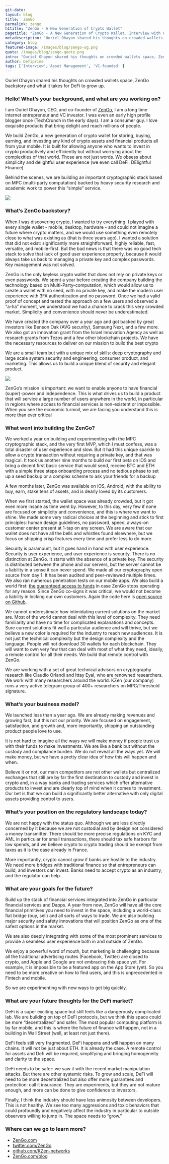 ```yaml
---
git-date:
layout: blog
title:  ZenGo
permalink: zengo
h1title: "ZenGo - A New Generation of Crypto Wallet"
pagetitle: "ZenGo - A New Generation of Crypto Wallet. Interview with Ouriel Ohayon, CEO, and co-founder"
metadescription: "Ouriel Ohayon shared his thoughts on crowded wallets space, ZenGo backstory and what it takes for DeFi to grow up"
category: blog
featured-image: /images/blog/zengo-og.png
quote: /images/blog/zengo-quote.png
intro: "Ouriel Ohayon shared his thoughts on crowded wallets space, ZenGo backstory and what it takes for DeFi to grow up"
author: Defiprime
tags: ['Interview','Asset Management', 'VC-founded' ]
---
```

Ouriel Ohayon shared his thoughts on crowded wallets space, ZenGo backstory and what it takes for DeFi to grow up.  

### Hello! What’s your background, and what are you working on?

I am Ouriel Ohayon, CEO, and co-founder of [ZenGo](https://zengo.com/), I am a long time internet entrepreneur and VC investor. I was even an early high profile blogger once (TechCrunch in the early days). I am a consumer guy. I love exquisite products that bring delight and reach millions of people.

We build ZenGo, a new generation of crypto wallet for storing, buying, earning, and investing any kind of crypto assets and financial products all from your mobile. It is built for allowing anyone who wants to invest in crypto productively and efficiently but without worrying about the complexities of that world. Those are not just words. We obsess about simplicity and delightful user experience (we even call DeFi, DElightful FInance)

Behind the scenes, we are building an important cryptographic stack based on MPC (multi-party computation) backed by heavy security research and academic work to power this “simple” service.

![](/images/blog/vC-qQEVg.png)

### What’s ZenGo backstory?

When I was discovering crypto, I wanted to try everything. I played with every single wallet - mobile, desktop, hardware -  and could not imagine a future where crypto matters, and we would use something even remotely close to what was existing as (that is three years ago). I wanted a solution that did not exist: significantly more straightforward, highly reliable, fast, versatile, and mobile-first. But the bad news is that there was no good tech stack to solve that lack of good user experience properly, because it would always take us back to managing a private key and complex passwords. Key management was not solved.

ZenGo is the only keyless crypto wallet that does not rely on private keys or even passwords. We spent a year before creating the company building the technology based on Multi-Party-computation, which would allow us to create a wallet with no seed, with no private key, and make the modern user experience with 3FA authentication and no password. Once we had a valid proof of concept and tested the approach on a few users and observed a “a-ha” moment, we understood we had a chance to crack this very crowded market. Simplicity and convenience should never be underestimated.

We have created the company over a year ago and got backed by great investors like Benson Oak (AVG security), Samsung Next, and a few more. We also got an innovation grant from the Israel Innovation Agency as well as research grants from Tezos and a few other blockchain projects. We have the necessary resources to deliver on our mission to build the best crypto

We are a small team but with a unique mix of skills: deep cryptography and large scale system security and engineering,  consumer product, and marketing. This allows us to build a unique blend of security and elegant product.

![](/images/blog/zengoimage1.png)

ZenGo’s mission is important: we want to enable anyone to have financial (super)-power and independence. This is what drives us to build a product that will service a large number of users anywhere in the world, in particular in regions where access to financial services is non-existent or impossible. When you see the economic turmoil, we are facing you understand this is more than ever critical

### What went into building the ZenGo?

We worked a year on building and experimenting with the MPC cryptographic stack, and the very first MVP, which I must confess, was a total disaster of user experience and slow. But it had this unique sparkle to allow a crypto transaction without requiring a private key, and that was magical. It took us another nine months to build our first beta on iOS and bring a decent first basic service that would send, receive BTC and ETH with a simple three steps onboarding process and no tedious phase to set up a seed backup or a complex scheme to ask your friends for a backup

A few months later, ZenGo was available on iOS, Android, with the ability to buy, earn, stake tens of assets, and is dearly loved by its customers.

When we first started, the wallet space was already crowded, but it got even more insane as time went by. However, to this day, very few if none are focused on simplicity and convenience, and this is where we want to shine. We made some very radical choices at the beginning and stick to first principles: human design guidelines, no password, speed, always-on customer center present at 1-tap on any screen. We are aware that our wallet does not have all the bells and whistles found elsewhere, but we focus on shipping crisp features every time and prefer less to do more.

Security is paramount, but it goes hand in hand with user experience. Security is user experience, and user experience is security. There is no distinction at ZenGo. It starts with the absence of a private key. The security is distributed between the phone and our servers, but the server cannot be a liability in a sense it can never spend. We made all our cryptography open source from day 1. It has been audited and peer-reviewed multiple times. We also ran numerous penetration tests on our mobile apps. We also build a world first: [the guaranteed access to funds](https://ZenGo.com/security) in case ZenGo stops operating for any reason. Since ZenGo co-signs it was critical, we would not become a liability in locking our own customers. Again the code here is [open source on Github](https://github.com/KZen-networks).

We cannot underestimate how intimidating current solutions on the market are. Most of the world cannot deal with this level of complexity. They need familiarity and have no time for complicated explanations and concepts. Sure current solutions fit well a particular audience and will thrive, but we believe a new color is required for the industry to reach new audiences. It is not just the technical complexity but the design complexity and the language. People will not download 30 wallets for each blockchain. They will want to own very few that can deal with most of what they need, ideally, a remote control for all their needs. We build that remote control with ZenGo.

We are working with a set of great technical advisors on cryptography research like Claudio Orlandi and Ittay Eyal, who are renowned researchers. We work with many researchers around the world. KZen (our company) runs a very active telegram group of 400+ researchers on MPC/Threshold signature.

### What’s your business model?

We launched less than a year ago. We are already making revenues and growing fast, but this not our priority. We are focused on engagement, satisfaction, and growth and, more importantly, shipping an outstanding product people love to use.

It is not hard to imagine all the ways we will make money if people trust us with their funds to make investments. We are like a bank but without the custody and compliance burden. We do not reveal all the ways yet. We will make money, but we have a pretty clear idea of how this will happen and when.

Believe it or not, our main competitors are not other wallets but centralized exchanges that still are by far the first destination to custody and invest in crypto and, in a way banks and trading services which offer alternative products to invest and are clearly top of mind when it comes to investment. Our bet is that we can build a significantly better alternative with only digital assets providing control to users.

### What’s your position on the regulatory landscape today?

We are not happy with the status quo. Although we are less directly concerned by it because we are not custodial and by design not considered a money transmitter. There should be more precise regulations on KYC and AML in particular for small transactions, there should tax safe harbors for low spends, and we believe crypto to crypto trading should be exempt from taxes as it is the case already in France.

More importantly, crypto cannot grow if banks are hostile to the industry. We need more bridges with traditional finance so that entrepreneurs can build, and investors can invest. Banks need to accept crypto as an industry, and the regulator can help.

### What are your goals for the future?

Build up the stack of financial services integrated into ZenGo in particular financial services and Dapps. A year from now, ZenGo will have all the core financial primitives you need to invest in the space, including a world-class fiat bridge (buy, sell) and all sorts of ways to trade. We are also building major security and safety innovations that will position ZenGo as one of the safest options in the market.

We are also deeply integrating with some of the most prominent services to provide a seamless user experience both in and outside of ZenGo.

We enjoy a powerful word of mouth, but marketing is challenging because all the traditional advertising routes (Facebook, Twitter) are closed to crypto, and Apple and Google are not embracing this space yet. For example, it is impossible to be a featured app on the App Store (yet). So you need to be more creative on how to find users, and this is unprecedented in Fintech and mobile.

So we are experimenting with new ways to get big quickly.

### What are your future thoughts for the DeFi market?

DeFi is a super exciting space but still feels like a dangerously complicated lab. We are building on top of DeFi protocols, but we think this space could be more “decentralized” and safer. The most popular computing platform is by far mobile, and this is where the future of finance will happen, not in a building in Wall Street (well, at least not just there).

DeFi feels still very fragmented. DeFi happens and will happen on many chains. It will not be just about ETH. It is already the case. A remote control for assets and Defi will be required, simplifying and bringing homogeneity and clarity to the space.

DeFi needs to be safer: we saw it with the recent market manipulation attacks. But there are other systemic risks. To grow and scale, DeFi will need to be more decentralized but also offer more guarantees and protection: call it insurance. They are experiments, but they are not mature enough, and more can be done to give confidence to investors.

Finally, I think the industry should have less animosity between developers. This is not healthy. We see too many aggressions and toxic behaviors that could profoundly and negatively affect the industry in particular to outside observers willing to jump in. The space needs to “grow.”

### Where can we go to learn more?

- [ZenGo.com](https://ZenGo.com)
- [twitter.com/ZenGo](https://twitter.com/ZenGo)
- [github.com/KZen-networks](https://github.com/KZen-networks)
- [ZenGo.com/blog](https://ZenGo.com/blog)
